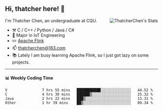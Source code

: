 ## Hi, thatcher here! :wave:

<img align="right" src="https://github-readme-stats.vercel.app/api?username=thatcherchen&title_color=333&text_color=777" alt="ThatcherChen's Stats" >

I'm Thatcher Chen, an undergraduate at CQU.

- :hammer_and_pick:  C / C++ / Python / Java / C# 
- :seedling:  Major in IoT Engineering
- :pencil2: [Apache Flink](https://github.com/apache/flink)
- :mailbox: thatcherchen@163.com
- :books: Lately I am busy learning Apache Flink, so I just got lazy on some projects.

---

#### :bar_chart: Weekly Coding Time

<!--START_SECTION:waka-->

```text
V                7 hrs 55 mins   ███████████░░░░░░░░░░░░░░   44.52 %
C                4 hrs 30 mins   ██████▒░░░░░░░░░░░░░░░░░░   25.32 %
Java             2 hrs 22 mins   ███▒░░░░░░░░░░░░░░░░░░░░░   13.31 %
Other            1 hr 39 mins    ██▒░░░░░░░░░░░░░░░░░░░░░░   09.34 %
```

<!--END_SECTION:waka-->
